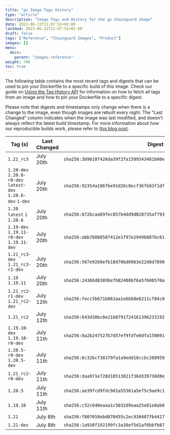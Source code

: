 ```yaml
---
title: "go Image Tags History"
type: "article"
description: "Image Tags and History for the go Chainguard Image"
date: 2023-06-22T11:07:52+02:00
lastmod: 2023-06-22T11:07:52+02:00
draft: false
tags: ["Reference", "Chainguard Images", "Product"]
images: []
menu:
  docs:
    parent: "images-reference"
weight: 700
toc: true
---
```


The following table contains the most recent tags and digests that can be used to pin your Dockerfile to a specific build of this image. Check our guide on [Using the Tag History API](/chainguard/chainguard-images/using-the-tag-history-api/) for information on how to fetch all tags from an image and how to pin your Dockerfile to a specific digest.

Please note that digests and timestamps only change when there is a change to the image, even though images are rebuilt every night. The "Last Changed" column indicates when the image was last modified, and doesn't always reflect the latest build timestamp. For more information about how our reproducible builds work, please refer to [this blog post](https://www.chainguard.dev/unchained/reproducing-chainguards-reproducible-image-builds).

| Tag (s)                                                       | Last Changed | Digest                                                                    |
|---------------------------------------------------------------|--------------|---------------------------------------------------------------------------|
|  `1.21_rc3`                                                   | July 20th    | `sha256:3b9610f426da39f2fa1599343481b00eb13211392bcf2db5d1caa550cea67987` |
|  `1.20-dev` `1.20.6-r0-dev` `latest-dev` `1.20.6-dev` `1-dev` | July 20th    | `sha256:92354a186fbe91d26c8ecf36fb83f1df27c38d284c2e75abe6332e28924e9483` |
|  `1.20` `latest` `1` `1.20.6`                                 | July 20th    | `sha256:872bcaa89fec857b4dd9d828735af7934a601c6b3a31b507548f865239bbdabe` |
|  `1.19-dev` `1.19.11-r0-dev` `1.19.11-dev`                    | July 20th    | `sha256:abb76088507412e1f97e2949b887bc61ec7eff40f66ec94c5c55052cdde7c6fd` |
|  `1.21_rc3-dev` `1.21_rc3-r2-dev`                             | July 20th    | `sha256:507e9260efb18d70bd0963e22d0d7890d471d92c0f6c99718236a59d7f9797a1` |
|  `1.19` `1.19.11`                                             | July 20th    | `sha256:2436bd8389befb82488bf6a57600570a711edad545061b838f1b0a4b663b304f` |
|  `1.21_rc2-r1-dev` `1.21_rc2-dev`                             | July 12th    | `sha256:fecc5b671b063aa1e6bb8e6211cf84c0b945fbb6360df9d29236365465bf5e64` |
|  `1.21_rc2`                                                   | July 12th    | `sha256:643d38bc0e21b87917241613962331927f4f0b006c550950dfbcc81591eaf41a` |
|  `1.19.10-dev` `1.19.10-r0-dev`                               | July 11th    | `sha256:0a2b247527b7d57ef9fdfe0dfa1500915d4c1e58050c88d29e849b39caa4cbc3` |
|  `1.20.5-r0-dev` `1.20.5-dev`                                 | July 11th    | `sha256:6c32bcf38379fa1a9edd18ccbc26895907e995cbbdd0da2d9c4d59342d8b5180` |
|  `1.21_rc2-r0-dev`                                            | July 11th    | `sha256:daa971e728d10513821f36d339738d8e8d1a89979da67a6d2afddfb428265917` |
|  `1.20.5`                                                     | July 11th    | `sha256:ae39fcd9fdc9d1a55361a5ef5c9ae9c11a212582731f26646a94c66a77a65d53` |
|  `1.19.10`                                                    | July 11th    | `sha256:c52c640eaaa1c5032d9eaa25e81e8ab0b7543d0ab1e2c09a0baec98e28620c9c` |
|  `1.21`                                                       | July 8th     | `sha256:f807658ebd070455c2ec930407fb4427c0761f5401c5c84e9b0dac3ee99c1da8` |
|  `1.21-dev`                                                   | July 8th     | `sha256:1a938f192199fc3a30ef5d1af6bbfb872f5df6871d0e522bb98c950adf432fe5` |
